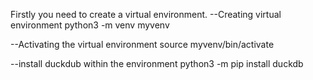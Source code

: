 Firstly you need to create a virtual environment.
--Creating virtual environment
python3 -m venv myvenv

--Activating the virtual environment
source myvenv/bin/activate

--install duckdub within the environment
python3 -m pip install duckdb

